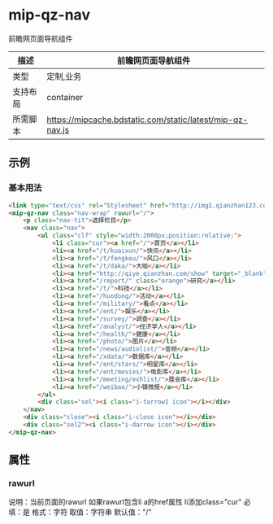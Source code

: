 # mip-qz-nav

前瞻网页面导航组件

描述|前瞻网页面导航组件
----|----
类型|定制,业务
支持布局| container
所需脚本|https://mipcache.bdstatic.com/static/latest/mip-qz-nav.js

## 示例

### 基本用法
```html
<link type="text/css" rel="Stylesheet" href="http://img1.qianzhan123.com/2016/css/xw_common.css?v=20160101"> <!--测试用-->
<mip-qz-nav class="nav-wrap" rawurl="/">
	<p class="nav-tit">选择栏目</p>
	<nav class="nav">
		<ul class="clf" style="width:2000px;position:relative;">
			<li class="cur"><a href="/">首页</a></li>
			<li><a href="/t/kuaixun/">快讯</a></li>
			<li><a href="/t/fengkou/">风口</a></li>                                
			<li><a href="/t/daka/">大咖</a></li>
			<li><a href="http://qiye.qianzhan.com/show" target="_blank">企业说</a></li>
			<li><a href="/report/" class="orange">研究</a></li>                
			<li><a href="/t/">科技</a></li>
			<li><a href="/huodong/">活动</a></li>
			<li><a href="/military/">看点</a></li>
			<li><a href="/ent/">娱乐</a></li>
			<li><a href="/survey/">调查</a></li>
			<li><a href="/analyst/">经济学人</a></li>                
			<li><a href="/health/">健康</a></li>
			<li><a href="/photo/">图片</a></li>
			<li><a href="/news/audiolist/">音频</a></li>
			<li><a href="/xdata/">数据库</a></li>
			<li><a href="/ent/stars/">明星库</a></li>
			<li><a href="/ent/movies/">电影库</a></li>
			<li><a href="/meeting/exhlist/">展会库</a></li>
			<li><a href="/weibao/">小镇微报</a></li>
		</ul>
		<div class="sel"><i class="i-tarrow1 icon"></i></div>
	</nav>
	<div class="close"><i class="i-close icon"></i></div>
	<div class="sel2"><i class="i-darrow icon"></i></div>
</mip-qz-nav>
```

## 属性

### rawurl
说明：当前页面的rawurl 如果rawurl包含li a的href属性 li添加class="cur"
必填：是
格式：字符
取值：字符串
默认值："/"



